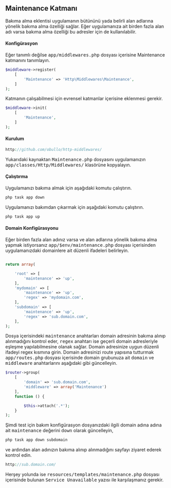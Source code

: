 
## Maintenance Katmanı

Bakıma alma eklentisi uygulamanın bütününü yada belirli alan adlarına yönelik bakıma alma özelliği sağlar. Eğer uygulamanıza ait birden fazla alan adı varsa bakıma alma özelliği bu adresler için de kullanılabilir.

#### Konfigürasyon

Eğer tanımlı değilse <kbd>app/middlewares.php</kbd> dosyası içerisine Maintenance katmanını tanımlayın.

```php
$middleware->register(
    [
        'Maintenance' => 'Http\Middlewares\Maintenance',
    ]
);
```

Katmanın çalışabilmesi için evrensel katmanlar içerisine eklenmesi gerekir.

```php
$middleware->init(
    [
        'Maintenance',
    ]
);
```

<a name="maintenance-add"></a>

#### Kurulum

```php
http://github.com/obullo/http-middlewares/
```

Yukarıdaki kaynaktan <kbd>Maintenance.php</kbd> dosyasını uygulamanızın <kbd>app/classes/Http/Middlewares/</kbd> klasörüne kopyalayın.

<a name="maintenance-run"></a>

#### Çalıştırma

Uygulamanızı bakıma almak için aşağıdaki komutu çalıştırın.

```php
php task app down
```

Uygulamanızı bakımdan çıkarmak için aşağıdaki komutu çalıştırın.

```php
php task app up
```

<a name="maintenance-configuration"></a>

#### Domain Konfigürasyonu

Eğer birden fazla alan adınız varsa ve alan adlarına yönelik bakıma alma yapmak istiyorsanız <kbd>app/$env/maintenance.php</kbd> dosyası içerisinden uygulamanızdaki domainlere ait düzenli ifadeleri belirleyin.

```php

return array(

    'root' => [
        'maintenance' => 'up',
    ],
    'mydomain' => [
        'maintenance' => 'up',
        'regex' => 'mydomain.com',
    ],
    'subdomain' => [
        'maintenance' => 'up',
        'regex' => 'sub.domain.com',
    ],
);
```

Dosya içerisindeki <kbd>maintenance</kbd> anahtarları domain adresinin bakıma alınıp alınmadığını kontrol eder, <kbd>regex</kbd> anahtarı ise geçerli domain adresleriyle eşleşme yapılabilmesine olanak sağlar. Domain adresinize uygun düzenli ifadeyi regex kısmına girin. Domain adresinizi route yapısına tutturmak <kbd>app/routes.php</kbd> dosyası içerisinde domain grubunuza ait <kbd>domain</kbd> ve <kbd>middleware</kbd> anahtarlarını aşağıdaki gibi güncelleyin.

```php
$router->group(
    [
        'domain' => 'sub.domain.com', 
        'middleware' => array('Maintenance')
    ],
    function () {

        $this->attach('.*');
    }
);
```

Şimdi test için bakım konfigürasyon dosyanızdaki ilgili domain adına adına ait <kbd>maintenance</kbd> değerini <kbd>down</kbd> olarak güncelleyin,

```php
php task app down subdomain
```

ve ardından alan adınızın bakıma alınıp alınmadığını sayfayı ziyaret ederek kontrol edin.

```php
http://sub.domain.com/
```

Herşey yolunda ise <kbd>resources/templates/maintenance.php</kbd> dosyası içerisinde bulunan <kbd>Service Unavailable</kbd> yazısı ile karşılaşmanız gerekir.
